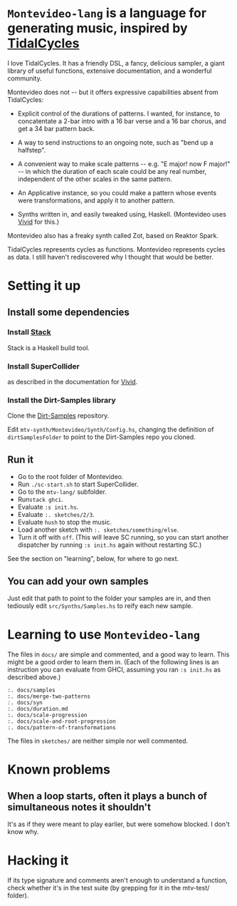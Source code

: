 # `Montevideo-lang` is a language for generating music, inspired by [TidalCycles](https://tidalcycles.org/index.php/Welcome)

I love TidalCycles. It has a friendly DSL,
a fancy, delicious sampler,
a giant library of useful functions,
extensive documentation, and a wonderful community.

Montevideo does not --
but it offers expressive capabilities absent from TidalCycles:

* Explicit control of the durations of patterns. I wanted, for instance,
to concatentate a 2-bar intro with a 16 bar verse and a 16 bar chorus,
and get a 34 bar pattern back.

* A way to send instructions to an ongoing note,
such as "bend up a halfstep".

* A convenient way to make scale patterns -- e.g. "E major! now F major!" --
in which the duration of each scale could be any real number,
independent of the other scales in the same pattern.

* An Applicative instance,
so you could make a pattern whose events were transformations,
and apply it to another pattern.

* Synths written in, and easily tweaked using, Haskell.
(Montevideo uses [Vivid](https://github.com/vivid-synth/vivid)
for this.)

Montevideo also has a freaky synth called Zot,
based on Reaktor Spark.

TidalCycles represents cycles as functions.
Montevideo represents cycles as data.
I still haven't rediscovered why I thought that would be better.


# Setting it up

## Install some dependencies

### Install [Stack](https://docs.haskellstack.org/en/stable/README/)

Stack is a Haskell build tool.

### Install SuperCollider

as described in the documentation for [Vivid](https://www.vivid-synth.com/).

### Install the Dirt-Samples library

Clone the
[Dirt-Samples](https://github.com/tidalcycles/Dirt-Samples) repository.

Edit `mtv-synth/Montevideo/Synth/Config.hs`, changing the definition of `dirtSamplesFolder` to point to the Dirt-Samples repo you cloned.


## Run it

* Go to the root folder of Montevideo.
* Run `./sc-start.sh` to start SuperCollider.
* Go to the `mtv-lang/` subfolder.
* Run`stack ghci`.
* Evaluate `:s init.hs`.
* Evaluate `:. sketches/2/3`.
* Evaluate `hush` to stop the music.
* Load another sketch with `:. sketches/something/else`.
* Turn it off with `off`. (This will leave SC running, so you can start another dispatcher by running `:s init.hs` again without restarting SC.)

See the section on "learning", below, for where to go next.

## You can add your own samples

Just edit that path to point to the folder your samples are in,
and then tediously edit `src/Synths/Samples.hs`
to reify each new sample.


# Learning to use `Montevideo-lang`

The files in `docs/` are simple and commented, and a good way to learn.
This might be a good order to learn them in.
(Each of the following lines is an instruction you can evaluate from GHCI,
assuming you ran `:s init.hs` as described above.)

```
:. docs/samples
:. docs/merge-two-patterns
:. docs/syn
:. docs/duration.md
:. docs/scale-progression
:. docs/scale-and-root-progression
:. docs/pattern-of-transformations
```

The files in `sketches/` are neither simple nor well commented.


# Known problems

## When a loop starts, often it plays a bunch of simultaneous notes it shouldn't

It's as if they were meant to play earlier, but were somehow blocked.
I don't know why.


# Hacking it

If its type signature and comments aren't enough to understand a function,
check whether it's in the test suite
(by grepping for it in the mtv-test/ folder).
